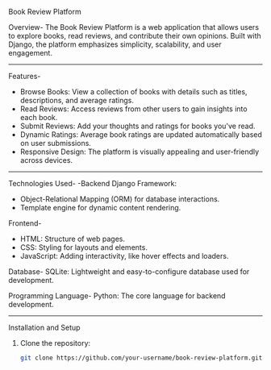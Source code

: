 Book Review Platform

Overview-
The Book Review Platform is a web application that allows users to explore books, read reviews, and contribute their own opinions. Built with Django, the platform emphasizes simplicity, scalability, and user engagement.

---

Features-
- Browse Books: View a collection of books with details such as titles, descriptions, and average ratings.
- Read Reviews: Access reviews from other users to gain insights into each book.
- Submit Reviews: Add your thoughts and ratings for books you've read.
- Dynamic Ratings: Average book ratings are updated automatically based on user submissions.
- Responsive Design: The platform is visually appealing and user-friendly across devices.

---

Technologies Used-
-Backend
Django Framework: 
  - Object-Relational Mapping (ORM) for database interactions.
  - Template engine for dynamic content rendering.

Frontend-
- HTML: Structure of web pages.
- CSS: Styling for layouts and elements.
- JavaScript: Adding interactivity, like hover effects and loaders.

Database-
SQLite: Lightweight and easy-to-configure database used for development.

Programming Language-
Python: The core language for backend development.

---

Installation and Setup
1. Clone the repository:
   ```bash
   git clone https://github.com/your-username/book-review-platform.git
